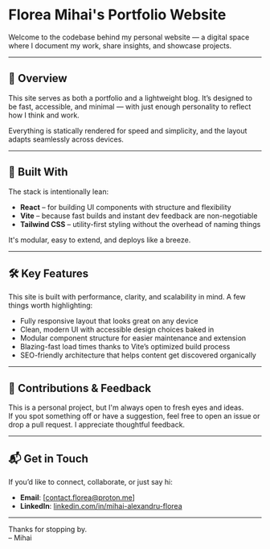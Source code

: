 # Florea Mihai's Portfolio Website

Welcome to the codebase behind my personal website — a digital space where I document my work, share insights, and showcase projects.

---

## 🚀 Overview

This site serves as both a portfolio and a lightweight blog. It’s designed to be fast, accessible, and minimal — with just enough personality to reflect how I think and work.

Everything is statically rendered for speed and simplicity, and the layout adapts seamlessly across devices.

---

## 🧱 Built With

The stack is intentionally lean:

- **React** – for building UI components with structure and flexibility  
- **Vite** – because fast builds and instant dev feedback are non-negotiable  
- **Tailwind CSS** – utility-first styling without the overhead of naming things  

It's modular, easy to extend, and deploys like a breeze.

---

## 🛠️ Key Features

This site is built with performance, clarity, and scalability in mind. A few things worth highlighting:

- Fully responsive layout that looks great on any device  
- Clean, modern UI with accessible design choices baked in  
- Modular component structure for easier maintenance and extension  
- Blazing-fast load times thanks to Vite’s optimized build process  
- SEO-friendly architecture that helps content get discovered organically

---

## 💬 Contributions & Feedback

This is a personal project, but I'm always open to fresh eyes and ideas.  
If you spot something off or have a suggestion, feel free to open an issue or drop a pull request. I appreciate thoughtful feedback.

---

## 📬 Get in Touch

If you’d like to connect, collaborate, or just say hi:

- **Email**: [contact.florea@proton.me]  
- **LinkedIn**: [linkedin.com/in/mihai-alexandru-florea](https://linkedin.com/in/mihai-alexandru-florea)

---

Thanks for stopping by.  
– Mihai
